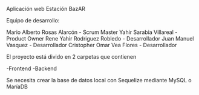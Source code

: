 Aplicación web Estación BazAR

Equipo de desarrollo: 

Mario Alberto Rosas Alarcón - Scrum Master
Yahir Sarabia Villareal - Product Owner
Rene Yahir Rodriguez Robledo - Desarrollador
Juan Manuel Vasquez - Desarrollador 
Cristopher Omar Vea Flores - Desarrollador 


El proyecto está divido en 2 carpetas que contienen

-Frontend
-Backend

Se necesita crear la base de datos local con Sequelize mediante MySQL o MaríaDB
